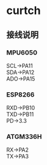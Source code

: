 # curtch
## 接线说明
### MPU6050
SCL->PA11<br>
SDA->PA12<br>
ADO->PA15<br>
### ESP8266
RXD->PB10<br>
TXD->PB11<br>
PD->3.3<br>
### ATGM336H
RX->PA2<br>
TX->PA3<br>

